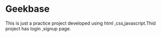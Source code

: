 # Geekbase
This is just a practice project developed using html ,css,javascript.Thid project has login ,signup page.

